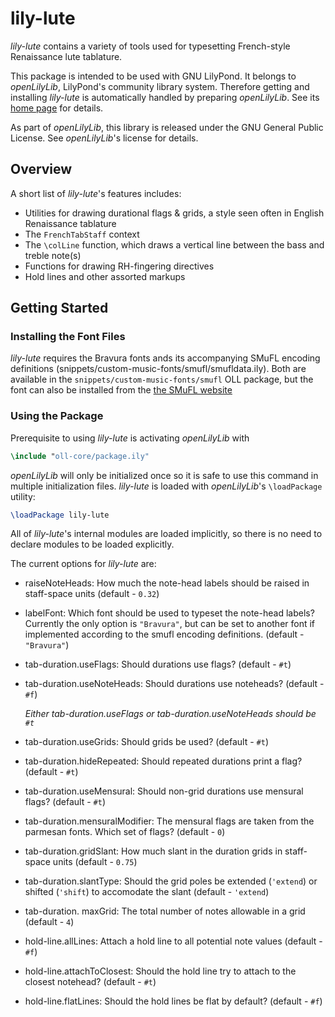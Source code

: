 # lily-lute

*lily-lute* contains a variety of tools used for typesetting
French-style Renaissance lute tablature.

This package is intended to be used with GNU LilyPond.
It belongs to *openLilyLib*, LilyPond's community library system.
Therefore getting and installing *lily-lute* is automatically handled by
preparing *openLilyLib*.
See its [home page](https://github.com/openlilylib/openlilylib) for details.

As part of *openLilyLib*, this library is released under the
GNU General Public License. See *openLilyLib*'s license for details.

## Overview

A short list of *lily-lute*'s features includes:

* Utilities for drawing durational flags & grids, a style seen often in English Renaissance tablature
* The `FrenchTabStaff` context
* The `\colLine` function, which draws a vertical line between the bass and
  treble note(s)
* Functions for drawing RH-fingering directives
* Hold lines and other assorted markups

## Getting Started

### Installing the Font Files

*lily-lute* requires the Bravura fonts ands its accompanying SMuFL encoding definitions (snippets/custom-music-fonts/smufl/smufldata.ily).
Both are available in the
`snippets/custom-music-fonts/smufl` OLL package, but the font can also be installed
from the [the SMuFL website](http://www.smufl.org/fonts/)

### Using the Package

Prerequisite to using *lily-lute* is activating *openLilyLib* with

```lilypond
\include "oll-core/package.ily"
```

*openLilyLib* will only be initialized once so it is safe to use this command in 
multiple initialization files. *lily-lute* is loaded with *openLilyLib*'s `\loadPackage` utility:

```lilypond
\loadPackage lily-lute
```

All of *lily-lute*'s internal modules are loaded implicitly, so
there is no need to declare modules to be loaded explicitly.

The current options for *lily-lute* are:

* raiseNoteHeads: How much the note-head labels should be raised in staff-space units
  (default - `0.32`)
* labelFont: Which font should be used to typeset the note-head labels? Currently the
  only option is `"Bravura"`, but can be set to another font if implemented according to 
  the smufl encoding definitions.
  (default - `"Bravura"`)

* tab-duration.useFlags: Should durations use flags?
  (default - `#t`)
* tab-duration.useNoteHeads: Should durations use noteheads?
  (default - `#f`)
  
  *Either tab-duration.useFlags or tab-duration.useNoteHeads should be `#t`*

* tab-duration.useGrids: Should grids be used?
  (default - `#t`)
* tab-duration.hideRepeated: Should repeated durations print a flag?
  (default - `#t`)
* tab-duration.useMensural: Should non-grid durations use mensural flags?
  (default - `#t`)
* tab-duration.mensuralModifier: The mensural flags are taken from the parmesan fonts. Which set of flags?
  (default - `0`)
* tab-duration.gridSlant: How much slant in the duration grids in staff-space units
  (default - `0.75`)
* tab-duration.slantType: Should the grid poles be extended (`'extend`) or shifted
  (`'shift`) to accomodate the slant
  (default - `'extend`)
* tab-duration. maxGrid: The total number of notes allowable in a grid
  (default - `4`)

* hold-line.allLines: Attach a hold line to all potential note values
  (default - `#f`)
* hold-line.attachToClosest: Should the hold line try to attach to the closest notehead?
  (default - `#t`)
* hold-line.flatLines: Should the hold lines be flat by default?
  (default - `#f`)